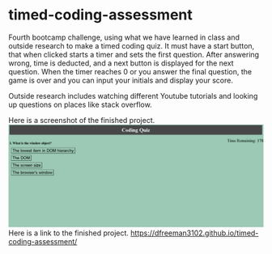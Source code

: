 # timed-coding-assessment
Fourth bootcamp challenge, using what we have learned in class and outside research to make a timed coding quiz.
 It must have a start button, that when clicked starts a timer and sets the first question. 
 After answering wrong, time is deducted, and a next button is displayed for the next question.
 When the timer reaches 0 or you answer the final question, the game is over and you can input your initials and display your score.

 Outside research includes watching different Youtube tutorials and looking up questions on places like stack overflow.

 Here is a screenshot of the finished project.
![alt text](<assets/imgs/Coding Quiz.png>)
 Here is a link to the finished project.
 https://dfreeman3102.github.io/timed-coding-assessment/ 